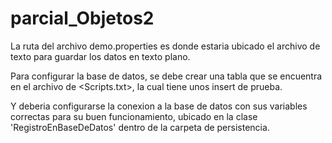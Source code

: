 # parcial_Objetos2

La ruta del archivo demo.properties es donde estaria ubicado el archivo de texto para guardar los datos en texto plano.

Para configurar la base de datos, se debe crear una tabla que se encuentra en el archivo de <Scripts.txt>, la cual tiene unos insert de prueba.

Y deberia configurarse la conexion a la base de datos con sus variables correctas para su buen funcionamiento, ubicado en la clase 'RegistroEnBaseDeDatos' dentro de la carpeta de persistencia.
